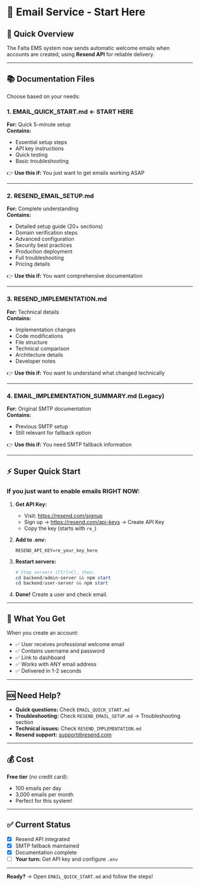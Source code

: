 # 📧 Email Service - Start Here

## 🎯 Quick Overview

The Falta EMS system now sends automatic welcome emails when accounts are created, using **Resend API** for reliable delivery.

---

## 📚 Documentation Files

Choose based on your needs:

### **1. EMAIL_QUICK_START.md** ← START HERE
**For:** Quick 5-minute setup  
**Contains:**
- Essential setup steps
- API key instructions
- Quick testing
- Basic troubleshooting

👉 **Use this if:** You just want to get emails working ASAP

---

### **2. RESEND_EMAIL_SETUP.md**
**For:** Complete understanding  
**Contains:**
- Detailed setup guide (20+ sections)
- Domain verification steps
- Advanced configuration
- Security best practices
- Production deployment
- Full troubleshooting
- Pricing details

👉 **Use this if:** You want comprehensive documentation

---

### **3. RESEND_IMPLEMENTATION.md**
**For:** Technical details  
**Contains:**
- Implementation changes
- Code modifications
- File structure
- Technical comparison
- Architecture details
- Developer notes

👉 **Use this if:** You want to understand what changed technically

---

### **4. EMAIL_IMPLEMENTATION_SUMMARY.md** (Legacy)
**For:** Original SMTP documentation  
**Contains:**
- Previous SMTP setup
- Still relevant for fallback option

👉 **Use this if:** You need SMTP fallback information

---

## ⚡ Super Quick Start

### If you just want to enable emails RIGHT NOW:

1. **Get API Key:**
   - Visit: https://resend.com/signup
   - Sign up → https://resend.com/api-keys → Create API Key
   - Copy the key (starts with `re_`)

2. **Add to .env:**
   ```env
   RESEND_API_KEY=re_your_key_here
   ```

3. **Restart servers:**
   ```powershell
   # Stop servers (Ctrl+C), then:
   cd backend/admin-server && npm start
   cd backend/user-server && npm start
   ```

4. **Done!** Create a user and check email.

---

## 🎯 What You Get

When you create an account:
- ✅ User receives professional welcome email
- ✅ Contains username and password
- ✅ Link to dashboard
- ✅ Works with ANY email address
- ✅ Delivered in 1-2 seconds

---

## 🆘 Need Help?

- **Quick questions:** Check `EMAIL_QUICK_START.md`
- **Troubleshooting:** Check `RESEND_EMAIL_SETUP.md` → Troubleshooting section
- **Technical issues:** Check `RESEND_IMPLEMENTATION.md`
- **Resend support:** support@resend.com

---

## 💰 Cost

**Free tier** (no credit card):
- 100 emails per day
- 3,000 emails per month
- Perfect for this system!

---

## ✅ Current Status

- [x] Resend API integrated
- [x] SMTP fallback maintained
- [x] Documentation complete
- [ ] **Your turn:** Get API key and configure `.env`

---

**Ready?** → Open `EMAIL_QUICK_START.md` and follow the steps!
